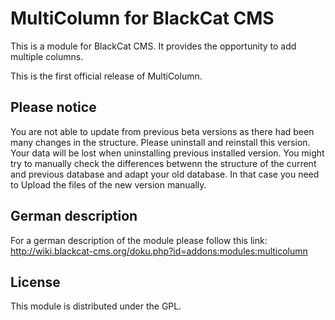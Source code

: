MultiColumn for BlackCat CMS
===============================

This is a module for BlackCat CMS. It provides the opportunity to add multiple columns.

This is the first official release of MultiColumn.

## Please notice

You are not able to update from previous beta versions as there had been many changes in the structure. Please uninstall and reinstall this version. Your data will be lost when uninstalling previous installed version.
You might try to manually check the differences betwenn the structure of the current and previous database and adapt your old database. In that case you need to Upload the files of the new version manually.

## German description
For a german description of the module please follow this link: http://wiki.blackcat-cms.org/doku.php?id=addons:modules:multicolumn

## License

This module is distributed under the GPL.